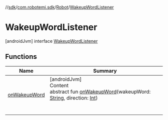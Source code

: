 //[sdk](../../../../index.md)/[com.robotemi.sdk](../../index.md)/[Robot](../index.md)/[WakeupWordListener](index.md)



# WakeupWordListener  
 [androidJvm] interface [WakeupWordListener](index.md)   


## Functions  
  
|  Name |  Summary | 
|---|---|
| <a name="com.robotemi.sdk/Robot.WakeupWordListener/onWakeupWord/#kotlin.String#kotlin.Int/PointingToDeclaration/"></a>[onWakeupWord](on-wakeup-word.md)| <a name="com.robotemi.sdk/Robot.WakeupWordListener/onWakeupWord/#kotlin.String#kotlin.Int/PointingToDeclaration/"></a>[androidJvm]  <br>Content  <br>abstract fun [onWakeupWord](on-wakeup-word.md)(wakeupWord: [String](https://kotlinlang.org/api/latest/jvm/stdlib/kotlin/-string/index.html), direction: [Int](https://kotlinlang.org/api/latest/jvm/stdlib/kotlin/-int/index.html))  <br><br><br>|

